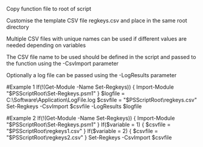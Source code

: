 Copy function file to root of script

Customise the template CSV file regkeys.csv and place in the same root directory

Multiple CSV files with unique names can be used if different values are needed depending on variables

The CSV file name to be used should be defined in the script and passed to the function using the -CsvImport parameter

Optionally a log file can be passed using the -LogResults parameter

#Example 1
    If(!(Get-Module -Name Set-Regkeys))
        {
        Import-Module "$PSScriptRoot\Set-Regkeys.psm1"
        }
    $logfile = C:\Software\Application\LogFile.log
    $csvfile = "$PSScriptRoot\regkeys.csv"
    Set-Regkeys -CsvImport $csvfile -LogResults $logfile


#Example 2
    If(!(Get-Module -Name Set-Regkeys))
        {
        Import-Module "$PSScriptRoot\Set-Regkeys.psm1"
        }
    If($variable = 1)
       {
       $csvfile = "$PSScriptRoot\regkeys1.csv"
       }
    If($variable = 2)
       {
       $csvfile = "$PSScriptRoot\regkeys2.csv"
       }
    Set-Regkeys -CsvImport $csvfile
